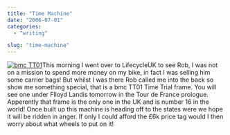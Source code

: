 ```yaml
---
title: "Time Machine"
date: "2006-07-01"
categories: 
  - "writing"

slug: "time-machine"
---
```


[![bmc TT01](/images/179805330_ad4e4552fc_m.jpg)](http://www.flickr.com/photos/funkylarma/179805330/ "Photo Sharing")This morning I went over to LifecycleUK to see Rob, I was not on a mission to spend more money on my bike, in fact I was selling him some carrier bags! But whilst I was there Rob called me into the back so show me something special, that is a bmc TT01 Time Trial frame. You will see one under Flloyd Landis tomorrow in the Tour de France prologue. Apperently that frame is the only one in the UK and is number 16 in the world! Once built up this machine is heading off to the states were we hope it will be ridden in anger. If only I could afford the £6k price tag would I then worry about what wheels to put on it!
